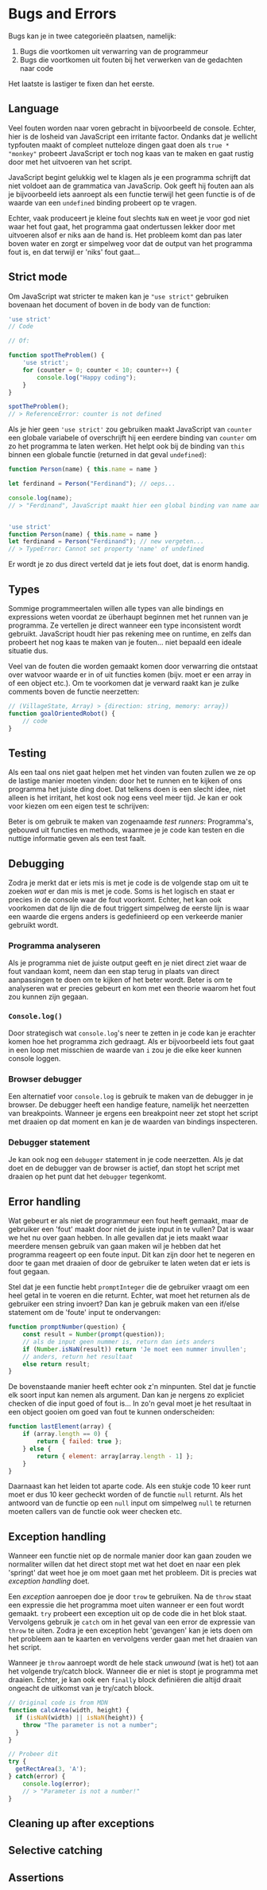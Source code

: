 # Bugs and Errors
Bugs kan je in twee categorieën plaatsen, namelijk:
1. Bugs die voortkomen uit verwarring van de programmeur
2. Bugs die voortkomen uit fouten bij het verwerken van de gedachten naar code

Het laatste is lastiger te fixen dan het eerste.

## Language
Veel fouten worden naar voren gebracht in bijvoorbeeld de console. Echter, hier is de losheid van JavaScript een irritante factor. Ondanks dat je wellicht typfouten maakt of compleet nutteloze dingen gaat doen als `true * "monkey"` probeert JavaScript er toch nog kaas van te maken en gaat rustig door met het uitvoeren van het script.

JavaScript begint gelukkig wel te klagen als je een programma schrijft dat niet voldoet aan de grammatica van JavaScrip. Ook geeft hij fouten aan als je bijvoorbeeld iets aanroept als een functie terwijl het geen functie is of de waarde van een `undefined` binding probeert op te vragen. 

Echter, vaak produceert je kleine fout slechts `NaN` en weet je voor god niet waar het fout gaat, het programma gaat ondertussen lekker door met uitvoeren alsof er niks aan de hand is. Het probleem komt dan pas later boven water en zorgt er simpelweg voor dat de output van het programma fout is, en dat terwijl er 'niks' fout gaat...

## Strict mode
Om JavaScript wat stricter te maken kan je `"use strict"` gebruiken bovenaan het document of boven in de body van de function:

```javascript
'use strict'
// Code

// Of:

function spotTheProblem() {
    'use strict';
    for (counter = 0; counter < 10; counter++) {
        console.log("Happy coding");
    }
}

spotTheProblem();
// > ReferenceError: counter is not defined
```

Als je hier geen `'use strict'` zou gebruiken maakt JavaScript van `counter` een globale variabele of overschrijft hij een eerdere binding van `counter` om zo het programma te laten werken. Het helpt ook bij de binding van `this` binnen een globale functie (returned in dat geval `undefined`):

```javascript
function Person(name) { this.name = name }

let ferdinand = Person("Ferdinand"); // oeps...

console.log(name);
// > "Ferdinand", JavaScript maakt hier een global binding van name aan... dat is niet wat we willen!


'use strict'
function Person(name) { this.name = name }
let ferdinand = Person("Ferdinand"); // new vergeten...
// > TypeError: Cannot set property 'name' of undefined
```

Er wordt je zo dus direct verteld dat je iets fout doet, dat is enorm handig.

## Types
Sommige programmeertalen willen alle types van alle bindings en expressions weten voordat ze überhaupt beginnen met het runnen van je programma. Ze vertellen je direct wanneer een type inconsistent wordt gebruikt. JavaScript houdt hier pas rekening mee on runtime, en zelfs dan probeert het nog kaas te maken van je fouten... niet bepaald een ideale situatie dus.

Veel van de fouten die worden gemaakt komen door verwarring die ontstaat over watvoor waarde er in of uit functies komen (bijv. moet er een array in of een object etc.). Om te voorkomen dat je verward raakt kan je zulke comments boven de functie neerzetten:

```javascript
// (VillageState, Array) > {direction: string, memory: array})
function goalOrientedRobot() {
    // code
}
```

## Testing
Als een taal ons niet gaat helpen met het vinden van fouten zullen we ze op de lastige manier moeten vinden: door het te runnen en te kijken of ons programma het juiste ding doet. Dat telkens doen is een slecht idee, niet alleen is het irritant, het kost ook nog eens veel meer tijd. Je kan er ook voor kiezen om een eigen test te schrijven:

Beter is om gebruik te maken van zogenaamde *test runners*: Programma's, gebouwd uit functies en methods, waarmee je je code kan testen en die nuttige informatie geven als een test faalt.

## Debugging
Zodra je merkt dat er iets mis is met je code is de volgende stap om uit te zoeken *wat* er dan mis is met je code. Soms is het logisch en staat er precies in de console waar de fout voorkomt. Echter, het kan ook voorkomen dat de lijn die de fout triggert simpelweg de eerste lijn is waar een waarde die ergens anders is gedefinieerd op een verkeerde manier gebruikt wordt.

### Programma analyseren
Als je programma niet de juiste output geeft en je niet direct ziet waar de fout vandaan komt, neem dan een stap terug in plaats van direct aanpassingen te doen om te kijken of het beter wordt. Beter is om te analyseren wat er precies gebeurt en kom met een theorie waarom het fout zou kunnen zijn gegaan.

### `Console.log()`
Door strategisch wat `console.log`'s neer te zetten in je code kan je erachter komen hoe het programma zich gedraagt. Als er bijvoorbeeld iets fout gaat in een loop met misschien de waarde van `i` zou je die elke keer kunnen console loggen.

### Browser debugger
Een alternatief voor `console.log` is gebruik te maken van de debugger in je browser. De debugger heeft een handige feature, namelijk het neerzetten van breakpoints. Wanneer je ergens een breakpoint neer zet stopt het script met draaien op dat moment en kan je de waarden van bindings inspecteren. 

### Debugger statement
Je kan ook nog een `debugger` statement in je code neerzetten. Als je dat doet en de debugger van de browser is actief, dan stopt het script met draaien op het punt dat het `debugger` tegenkomt.

## Error handling
Wat gebeurt er als niet de programmeur een fout heeft gemaakt, maar de gebruiker een 'fout' maakt door niet de juiste input in te vullen? Dat is waar we het nu over gaan hebben. In alle gevallen dat je iets maakt waar meerdere mensen gebruik van gaan maken wil je hebben dat het programma reageert op een foute input. Dit kan zijn door het te negeren en door te gaan met draaien of door de gebruiker te laten weten dat er iets is fout gegaan.

Stel dat je een functie hebt `promptInteger` die de gebruiker vraagt om een heel getal in te voeren en die returnt. Echter, wat moet het returnen als de gebruiker een string invoert? Dan kan je gebruik maken van een if/else statement om de 'foute' input te ondervangen:

```javascript
function promptNumber(question) {
    const result = Number(prompt(question));
    // als de input geen nummer is, return dan iets anders
    if (Number.isNaN(result)) return 'Je moet een nummer invullen';
    // anders, return het resultaat
    else return result;
}
```

De bovenstaande manier heeft echter ook z'n minpunten. Stel dat je functie elk soort input kan nemen als argument. Dan kan je nergens zo expliciet checken of die input goed of fout is... In zo'n geval moet je het resultaat in een object gooien om goed van fout te kunnen onderscheiden:

```javascript
function lastElement(array) {
    if (array.length == 0) {
        return { failed: true };
    } else {
        return { element: array[array.length - 1] };
    }
}
```

Daarnaast kan het leiden tot aparte code. Als een stukje code 10 keer runt moet er dus 10 keer gecheckt worden of de functie `null` returnt. Als het antwoord van de functie op een `null` input om simpelweg `null` te returnen moeten callers van de functie ook weer checken etc.

## Exception handling
Wanneer een functie niet op de normale manier door kan gaan zouden we normaliter willen dat het direct stopt met wat het doet en naar een plek 'springt' dat weet hoe je om moet gaan met het probleem. Dit is precies wat *exception handling* doet.

Een *exception* aanroepen doe je door `trow` te gebruiken. Na de `throw` staat een expressie die het programma moet uiten wanneer er een fout wordt gemaakt. `try` probeert een exception uit op de code die in het blok staat. Vervolgens gebruik je `catch` om in het geval van een error de expressie van `throw` te uiten. Zodra je een exception hebt 'gevangen' kan je iets doen om het probleem aan te kaarten en vervolgens verder gaan met het draaien van het script.

Wanneer je `throw` aanroept wordt de hele stack *unwound* (wat is het) tot aan het volgende try/catch block. Wanneer die er niet is stopt je programma met draaien. Echter, je kan ook een `finally` block definiëren die altijd draait ongeacht de uitkomst van je try/catch block.

```js
// Original code is from MDN
function calcArea(width, height) {
  if (isNaN(width) || isNaN(height)) {
    throw "The parameter is not a number";
  }
}

// Probeer dit 
try {
  getRectArea(3, 'A');
} catch(error) {
    console.log(error);
    // > "Parameter is not a number!"
}
```



## Cleaning up after exceptions


## Selective catching


## Assertions